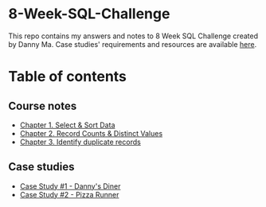 # 8-Week-SQL-Challenge
This repo contains my answers and notes to 8 Week SQL Challenge created by Danny Ma.
Case studies' requirements and resources are available [here](https://8weeksqlchallenge.com/resources/).

# Table of contents

## Course notes
- [Chapter 1. Select & Sort Data](https://github.com/nguyenyenchi/8-Week-SQL-Challenge/blob/main/serious-sql%20notes/1.%20Select%20%26%20Sort%20Data.md)
- [Chapter 2. Record Counts & Distinct Values](https://github.com/nguyenyenchi/8-Week-SQL-Challenge/blob/main/serious-sql%20notes/2.%20Record%20Counts%20%26%20Distinct%20Values.md)
- [Chapter 3. Identify duplicate records](https://github.com/nguyenyenchi/8-Week-SQL-Challenge/blob/main/serious-sql%20notes/3.%20Identifying%20duplicate%20records.md)

## Case studies
- [Case Study #1 - Danny's Diner](https://github.com/nguyenyenchi/8-Week-SQL-Challenge/blob/main/case_study_1.md)
- [Case Study #2 - Pizza Runner](https://github.com/nguyenyenchi/8-Week-SQL-Challenge/blob/main/case_study_2A.md)

